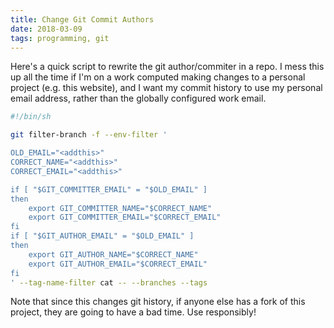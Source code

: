 ```yaml
---
title: Change Git Commit Authors
date: 2018-03-09
tags: programming, git
---
```


Here's a quick script to rewrite the git author/commiter in a repo. I mess this up all
the time if I'm on a work computed making changes to a personal project (e.g. this website),
and I want my commit history to use my personal email address, rather than the globally
configured work email.

```bash
#!/bin/sh

git filter-branch -f --env-filter '

OLD_EMAIL="<addthis>"
CORRECT_NAME="<addthis>"
CORRECT_EMAIL="<addthis>"

if [ "$GIT_COMMITTER_EMAIL" = "$OLD_EMAIL" ]
then
    export GIT_COMMITTER_NAME="$CORRECT_NAME"
    export GIT_COMMITTER_EMAIL="$CORRECT_EMAIL"
fi
if [ "$GIT_AUTHOR_EMAIL" = "$OLD_EMAIL" ]
then
    export GIT_AUTHOR_NAME="$CORRECT_NAME"
    export GIT_AUTHOR_EMAIL="$CORRECT_EMAIL"
fi
' --tag-name-filter cat -- --branches --tags
```

Note that since this changes git history, if anyone else has a fork of this project,
they are going to have a bad time. Use responsibly!
